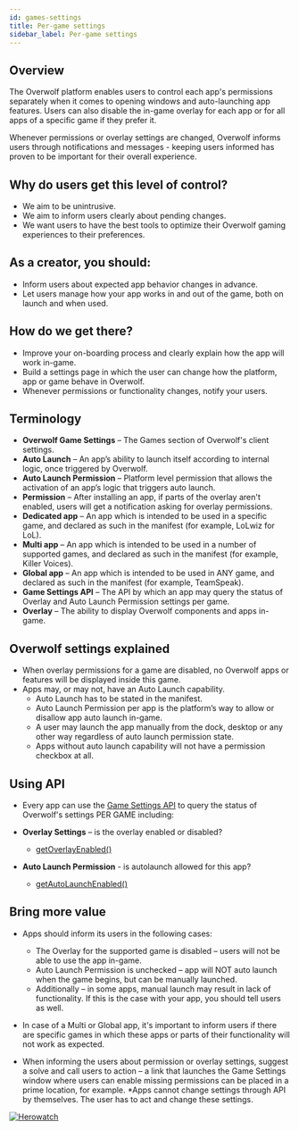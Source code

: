 ```yaml
---
id: games-settings
title: Per-game settings
sidebar_label: Per-game settings
---
```


## Overview
The Overwolf platform enables users to control each app's permissions separately when it comes to opening windows and auto-launching app features. Users can also disable the in-game overlay for each app or for all apps of a specific game if they prefer it. 

Whenever permissions or overlay settings are changed, Overwolf informs users through notifications and messages - keeping users informed has proven to be important for their overall experience.

## Why do users get this level of control?

* We aim to be unintrusive.
* We aim to inform users clearly about pending changes.
* We want users to have the best tools to optimize their Overwolf gaming experiences to their preferences.

## As a creator, you should:

* Inform users about expected app behavior changes in advance.
* Let users manage how your app works in and out of the game, both on launch and when used.

## How do we get there?

* Improve your on-boarding process and clearly explain how the app will work in-game.
* Build a settings page in which the user can change how the platform, app or game behave in Overwolf.
* Whenever permissions or functionality changes, notify your users.

## Terminology

* **Overwolf Game Settings** – The Games section of Overwolf's client settings.
* **Auto Launch** – An app’s ability to launch itself according to internal logic, once triggered by Overwolf.
* **Auto Launch Permission** – Platform level permission that allows the activation of an app’s logic that triggers auto launch.
* **Permission** – After installing an app, if parts of the overlay aren't enabled, users will get a notification asking for overlay permissions.
* **Dedicated app** – An app which is intended to be used in a specific game, and declared as such in the manifest (for example, LoLwiz for LoL).
* **Multi app** – An app which is intended to be used in a number of supported games, and declared as such in the manifest (for example, Killer Voices).
* **Global app** – An app which is intended to be used in ANY game, and declared as such in the manifest (for example, TeamSpeak).
* **Game Settings API** – The API by which an app may query the status of Overlay and Auto Launch Permission settings per game.
* **Overlay** – The ability to display Overwolf components and apps in-game.

## Overwolf settings explained

* When overlay permissions for a game are disabled, no Overwolf apps or features will be displayed inside this game.
* Apps may, or may not, have an Auto Launch capability.
  * Auto Launch has to be stated in the manifest.
  * Auto Launch Permission per app is the platform’s way to allow or disallow app auto launch in-game.
  * A user may launch the app manually from the dock, desktop or any other way regardless of auto launch permission state.
  * Apps without auto launch capability will not have a permission checkbox at all.

## Using API

* Every app can use the [Game Settings API](https://overwolf.github.io/docs/api/overwolf-settings-games) to query the status of Overwolf's settings PER GAME including:
* **Overlay Settings** – is the overlay enabled or disabled?
   * [getOverlayEnabled()](../docs/api/overwolf-settings-games#getoverlayenabledgameclassid-callback)
 
* **Auto Launch Permission** - is autolaunch allowed for this app?
  * [getAutoLaunchEnabled()](../docs/api/overwolf-settings-games#getautolaunchenabledgameclassid-callback)
  
 ## Bring more value
 
* Apps should inform its users in the following cases:
  * The Overlay for the supported game is disabled – users will not be able to use the app in-game.
  * Auto Launch Permission is unchecked – app will NOT auto launch when the game begins, but can be manually launched.
  * Additionally – in some apps, manual launch may result in lack of functionality. If this is the case with your app, you should tell users as well.

* In case of a Multi or Global app, it's important to inform users if there are specific games in which these apps or parts of their functionality will not work as expected.

* When informing the users about permission or overlay settings, suggest a solve and call users to action – a link that launches the Game Settings window where users can enable missing permissions can be placed in a prime location, for example.
  *Apps cannot change settings through API by themselves. The user has to act and change these settings.

   
[![Herowatch](assets/herowatch-case-study.jpg)](https://medium.com/overwolf/new-games-settings-herowatch-case-study-4aff3ab99060)


